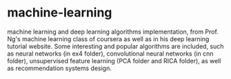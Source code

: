 # machine-learning
machine learning and deep learning algorithms implementation, from Prof. Ng's machine learning class of coursera as well as in his  deep learning tutorial website. Some interesting and popular algorithms are included, such as neural networks (in ex4 folder), convolutional neural networks (in cnn folder), unsupervised feature learning (PCA folder and RICA folder), as well as recommendation systems design.
